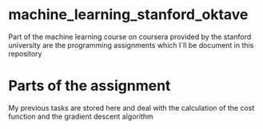 # machine_learning_stanford_oktave
Part of the machine learning course on coursera provided by the stanford university are the programming assignments which I´ll be document in this repository

# Parts of the assignment
My previous tasks are stored here and deal with the calculation of the cost function and the gradient descent algorithm
